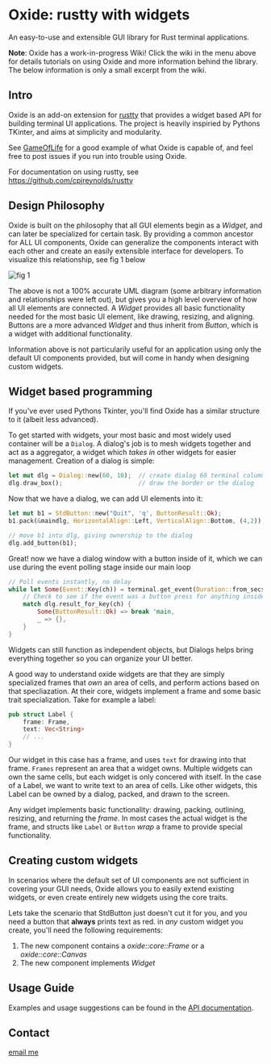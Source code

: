 # Oxide: rustty with widgets

An easy-to-use and extensible GUI library for Rust terminal applications.

**Note**: Oxide has a work-in-progress Wiki! Click the wiki in the menu above for details tutorials on using Oxide and more information behind the library. The below information is only a small excerpt from the wiki.

## Intro

Oxide is an add-on extension for [rustty](https://github.com/cpjreynolds/rustty) that provides a widget based API 
for building terminal UI applications. The project is heavily inspiried by Pythons TKinter, and aims at simplicity
and modularity.

See [GameOfLife](https://github.com/Syntaf/GameOfLife) for a good example of what Oxide is capable of, and feel free
to post issues if you run into trouble using Oxide.

For documentation on using rustty, see https://github.com/cpjreynolds/rustty

## Design Philosophy

Oxide is built on the philosophy that all GUI elements begin as a _Widget_, and can later be specialized for certain task. By providing a common ancestor for ALL UI components, Oxide can generalize the components interact with each other and create an easily extensible interface for developers. To visualize this relationship, see fig 1 below

![fig 1](https://i.imgur.com/fX2mggD.png)

The above is not a 100% accurate UML diagram (some arbitrary information and relationships were left out), but gives you a high level overview of how all UI elements are connected. A _Widget_ provides all basic functionality needed for the most basic UI element, like drawing, resizing, and aligning. Buttons are a more advanced _Widget_ and thus inherit from _Button_, which is a widget with additional functionality.

Information above is not particularily useful for an application using only the default UI components provided, but will come in handy when designing custom widgets.

## Widget based programming

If you've ever used Pythons Tkinter, you'll find Oxide has a similar structure to it (albeit less advanced).

To get started with widgets, your most basic and most widely used container will be a `Dialog`. A dialog's job is to
mesh widgets together and act as a aggregator, a widget which *takes in* other widgets for easier management. Creation
of a dialog is simple:

```rust
let mut dlg = Dialog::new(60, 10);	// create dialog 60 terminal columns wide, 10 terminal rows long
dlg.draw_box();				        // draw the border or the dialog
```

Now that we have a dialog, we can add UI elements into it:

```rust
let mut b1 = StdButton::new("Quit", 'q', ButtonResult::Ok);		        // Create a stanard button
b1.pack(&maindlg, HorizontalAlign::Left, VerticalAlign::Bottom, (4,2));	// Align button within dialog

// move b1 into dlg, giving ownership to the dialog
dlg.add_button(b1);	
```

Great! now we have a dialog window with a button inside of it, which we can use during the event polling stage inside our main loop

```rust
// Poll events instantly, no delay
while let Some(Event::Key(ch)) = terminal.get_event(Duration::from_secs(0)).unwrap() {
    // Check to see if the event was a button press for anything inside dlg
    match dlg.result_for_key(ch) {
        Some(ButtonResult::Ok) => break 'main,
        _ => {},
    }
}
```

Widgets can still function as independent objects, but Dialogs helps bring everything together so you can organize your UI better.

A good way to understand oxide widgets are that they are simply specialized frames that *own* an area of cells, 
and perform actions based on that specliazation. At their core, widgets implement a frame and some basic trait 
specialization. Take for example a label:


```rust
pub struct Label {
    frame: Frame,
    text: Vec<String>
    // ...
}
```

Our widget in this case has a frame, and uses `text` for drawing into that frame. `Frames` represent an area 
that a widget owns. Multiple widgets can own the same cells, but each widget is only concered with itself. In the
case of a Label, we want to write text to an area of cells. Like other widgets, this Label can be owned by a dialog,
packed, and drawn to the screen. 

Any widget implements basic functionality: drawing, packing, outlining, resizing, and returning the *frame*. In
most cases the actual widget is the frame, and structs like `Label` or `Button` *wrap* a frame to provide special
functionality.

## Creating custom widgets

In scenarios where the default set of UI components are not sufficient in covering your GUI needs, Oxide allows you to easily extend existing widgets, or even create entirely new widgets using the core traits.

Lets take the scenario that StdButton just doesn't cut it for you, and you need a button that **always** prints text as red. in *any* custom widget you create, you'll need the following requirements:

1. The new component contains a _oxide::core::Frame_ or a _oxide::core::Canvas_
2. The new component implements _Widget_

## Usage Guide

Examples and usage suggestions can be found in the [API
documentation][1].

## Contact

[email me](mailto:syntaf@gmail.com)

[1]: http://syntaf.github.io/ruik
